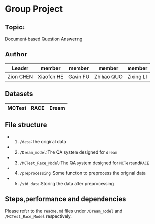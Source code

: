 # Group Project


## Topic: 
Document-based Question Answering

## Author
| Leader | member | member | member | member |
| --------------------  | ---------- | ------------- | ------ | ---- |
| Zion CHEN  | Xiaofen HE     | Gavin FU          | Zhihao QUO      | Zixing LI|

## Datasets
| MCTest | RACE | Dream |
| --------------------  | ---------- | ------------- |


## File structure

- 1.	```/data```:The original data
- 2.	```/Dream_model```:The QA system designed for ```dream```
- 3.	```/MCTest_Race_Model```:The QA system designed for ```MCTest```and```RACE```
- 4.	```/preprocessing``` :Some function to preprocess the original data
- 5.	```/std_data```:Storing the data after preprocessing
        
## Steps,performance and dependencies

Please refer to the ```readme.md``` files under ```/Dream_model``` and ```/MCTest_Race_Model``` respectively.
        

